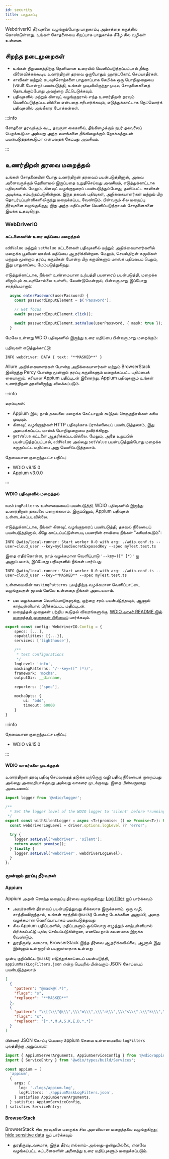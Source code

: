```yaml
---
id: security
title: பாதுகாப்பு
---
```


WebdriverIO தீர்வுகளை வழங்கும்போது பாதுகாப்பு அம்சத்தை கருத்தில் கொண்டுள்ளது. உங்கள் சோதனையை சிறப்பாக பாதுகாக்க கீழே சில வழிகள் உள்ளன.

## சிறந்த நடைமுறைகள்

- உங்கள் நிறுவனத்திற்கு தெளிவான உரையில் வெளிப்படுத்தப்பட்டால் தீங்கு விளைவிக்கக்கூடிய உணர்திறன் தரவை ஒருபோதும் ஹார்ட்கோட் செய்யாதீர்கள்.
- சாவிகள் மற்றும் கடவுச்சொற்களை பாதுகாப்பாக சேமிக்க ஒரு பொறிமுறையை (vault போன்ற) பயன்படுத்தி, உங்கள் முடிவிலிருந்து-முடிவு சோதனைகளைத் தொடங்கும்போது அவற்றை மீட்டெடுக்கவும்.
- பதிவுகளில் மற்றும் கிளவுட் வழங்குநரால் எந்த உணர்திறன் தரவும் வெளிப்படுத்தப்படவில்லை என்பதை சரிபார்க்கவும், எடுத்துக்காட்டாக நெட்வொர்க் பதிவுகளில் அங்கீகார டோக்கன்கள்.

:::info

சோதனை தரவுக்கும் கூட, தவறான கைகளில், தீங்கிழைக்கும் நபர் தகவலைப் பெறக்கூடுமா அல்லது அந்த வளங்களை தீங்கிழைக்கும் நோக்கத்துடன் பயன்படுத்தக்கூடுமா என்பதைக் கேட்பது அவசியம்.

:::

## உணர்திறன் தரவை மறைத்தல்

உங்கள் சோதனையின் போது உணர்திறன் தரவைப் பயன்படுத்தினால், அவை அனைவருக்கும் தெரியாமல் இருப்பதை உறுதிசெய்வது அவசியம், எடுத்துக்காட்டாக பதிவுகளில். மேலும், கிளவுட் வழங்குநரைப் பயன்படுத்தும்போது, தனிப்பட்ட சாவிகள் அடிக்கடி சம்பந்தப்படுகின்றன. இந்த தகவல் பதிவுகள், அறிக்கையாளர்கள் மற்றும் பிற தொடர்புப்புள்ளிகளிலிருந்து மறைக்கப்பட வேண்டும். பின்வரும் சில மறைப்பு தீர்வுகளை வழங்குகிறது, இது அந்த மதிப்புகளை வெளிப்படுத்தாமல் சோதனைகளை இயக்க உதவுகிறது.

### WebDriverIO

#### கட்டளைகளின் உரை மதிப்பை மறைத்தல்

`addValue` மற்றும் `setValue` கட்டளைகள் பதிவுகளில் மற்றும் அறிக்கையாளர்களில் மறைக்க பூலியன் மாஸ்க் மதிப்பை ஆதரிக்கின்றன. மேலும், செயல்திறன் கருவிகள் மற்றும் மூன்றாம் தரப்பு கருவிகள் போன்ற பிற கருவிகளும் மாஸ்க் பதிப்பைப் பெறும், இது பாதுகாப்பை மேம்படுத்துகிறது.

எடுத்துக்காட்டாக, நீங்கள் உண்மையான உற்பத்தி பயனரைப் பயன்படுத்தி, மறைக்க விரும்பும் கடவுச்சொல்லை உள்ளிட வேண்டுமென்றால், பின்வருமாறு இப்போது சாத்தியமாகும்:

```ts
  async enterPassword(userPassword) {
    const passwordInputElement = $('Password');

    // Get focus
    await passwordInputElement.click();

    await passwordInputElement.setValue(userPassword, { mask: true });
  }
```

மேலே உள்ளது WDIO பதிவுகளில் இருந்து உரை மதிப்பை பின்வருமாறு மறைக்கும்:

பதிவுகள் எடுத்துக்காட்டு:
```text
INFO webdriver: DATA { text: "**MASKED**" }
```

Allure அறிக்கையாளர்கள் போன்ற அறிக்கையாளர்கள் மற்றும் BrowserStack இலிருந்து Percy போன்ற மூன்றாம் தரப்பு கருவிகளும் மறைக்கப்பட்ட பதிப்பைக் கையாளும்.
சரியான Appium பதிப்புடன் இணைந்து, Appium பதிவுகளும் உங்கள் உணர்திறன் தரவிலிருந்து விலக்கப்படும்.

:::info

வரம்புகள்:
  - Appium இல், நாம் தகவலை மறைக்க கேட்டாலும் கூடுதல் செருகுநிரல்கள் கசிய முடியும்.
  - கிளவுட் வழங்குநர்கள் HTTP பதிவுக்காக ப்ராக்ஸியைப் பயன்படுத்தலாம், இது அமைக்கப்பட்ட மாஸ்க் பொறிமுறையை தவிர்க்கிறது.
  - `getValue` கட்டளை ஆதரிக்கப்படவில்லை. மேலும், அதே உறுப்பில் பயன்படுத்தப்பட்டால், `addValue` அல்லது `setValue` பயன்படுத்தும்போது மறைக்க கருதப்பட்ட மதிப்பை அது வெளிப்படுத்தலாம்.

தேவையான குறைந்தபட்ச பதிப்பு:
 - WDIO v9.15.0
 - Appium v3.0.0

:::

#### WDIO பதிவுகளில் மறைத்தல்

`maskingPatterns` உள்ளமைவைப் பயன்படுத்தி, WDIO பதிவுகளில் இருந்து உணர்திறன் தகவலை மறைக்கலாம். இருப்பினும், Appium பதிவுகள் உள்ளடக்கப்படவில்லை.

எடுத்துக்காட்டாக, நீங்கள் கிளவுட் வழங்குநரைப் பயன்படுத்தி, தகவல் நிலையைப் பயன்படுத்தினால், கீழே காட்டப்பட்டுள்ளபடி பயனரின் சாவியை நீங்கள் "கசியக்கூடும்":

```text
INFO @wdio/local-runner: Start worker 0-0 with arg: ./wdio.conf.ts --user=cloud_user --key=myCloudSecretExposedKey --spec myTest.test.ts
```

இதை எதிர்கொள்ள, நாம் வழக்கமான வெளிப்பாடு `'--key=([^ ]*)'` ஐ அனுப்பலாம், இப்போது பதிவுகளில் நீங்கள் பார்ப்பது 

```text
INFO @wdio/local-runner: Start worker 0-0 with arg: ./wdio.conf.ts --user=cloud_user --key=**MASKED** --spec myTest.test.ts
```

உள்ளமைவின் `maskingPatterns` புலத்திற்கு வழக்கமான வெளிப்பாட்டை வழங்குவதன் மூலம் மேலே உள்ளதை நீங்கள் அடையலாம்.
  - பல வழக்கமான வெளிப்பாடுகளுக்கு, ஒற்றை சரம் பயன்படுத்தவும், ஆனால் காற்புள்ளியால் பிரிக்கப்பட்ட மதிப்புடன்.
  - மறைத்தல் முறைகள் பற்றிய கூடுதல் விவரங்களுக்கு, [WDIO லாகர் README இல் மறைத்தல் முறைகள் பிரிவைப்](https://github.com/webdriverio/webdriverio/blob/main/packages/wdio-logger/README.md#masking-patterns) பார்க்கவும்.

```ts
export const config: WebdriverIO.Config = {
    specs: [...],
    capabilities: [{...}],
    services: ['lighthouse'],

    /**
     * test configurations
     */
    logLevel: 'info',
    maskingPatterns: '/--key=([^ ]*)/',
    framework: 'mocha',
    outputDir: __dirname,

    reporters: ['spec'],

    mochaOpts: {
        ui: 'bdd',
        timeout: 60000
    }
}
```

:::info

தேவையான குறைந்தபட்ச பதிப்பு:
 - WDIO v9.15.0

:::

#### WDIO லாகர்களை முடக்குதல்

உணர்திறன் தரவு பதிவு செய்வதைத் தடுக்க மற்றொரு வழி பதிவு நிலையைக் குறைப்பது அல்லது அமைதியாக்குவது அல்லது லாகரை முடக்குவது.
இதை பின்வருமாறு அடையலாம்:

```ts
import logger from '@wdio/logger';

/**
  * Set the logger level of the WDIO logger to 'silent' before *running a promise, which helps hide sensitive information in the logs.
 */
export const withSilentLogger = async <T>(promise: () => Promise<T>): Promise<T> => {
  const webdriverLogLevel = driver.options.logLevel ?? 'error';

  try {
    logger.setLevel('webdriver', 'silent');
    return await promise();
  } finally {
    logger.setLevel('webdriver', webdriverLogLevel);
  }
};
```

### மூன்றாம் தரப்பு தீர்வுகள்

#### Appium
Appium அதன் சொந்த மறைப்பு தீர்வை வழங்குகிறது; [Log filter](https://appium.io/docs/en/latest/guides/log-filters/) ஐப் பார்க்கவும்
 - அவர்களின் தீர்வைப் பயன்படுத்துவது சிக்கலாக இருக்கலாம். ஒரு வழி, சாத்தியமிருந்தால், உங்கள் சரத்தில் `@mask@` போன்ற டோக்கனை அனுப்பி, அதை வழக்கமான வெளிப்பாடாகப் பயன்படுத்துவது
 - சில Appium பதிப்புகளில், மதிப்புகளும் ஒவ்வொரு எழுத்தும் காற்புள்ளியால் பிரிக்கப்பட்டு பதிவு செய்யப்படுகின்றன, எனவே நாம் கவனமாக இருக்க வேண்டும்.
 - துரதிருஷ்டவசமாக, BrowserStack இந்த தீர்வை ஆதரிக்கவில்லை, ஆனால் இது இன்னும் உள்ளூரில் பயனுள்ளதாக உள்ளது
 
முன்பு குறிப்பிட்ட `@mask@` எடுத்துக்காட்டைப் பயன்படுத்தி, `appiumMaskLogFilters.json` என்ற பெயரில் பின்வரும் JSON கோப்பைப் பயன்படுத்தலாம்
```json
[
  {
    "pattern": "@mask@(.*)",
    "flags": "s",
    "replacer": "**MASKED**"
  },
  {
    "pattern": "\\[(\\\"@\\\",\\\"m\\\",\\\"a\\\",\\\"s\\\",\\\"k\\\",\\\"@\\\",\\S+)\\]",
    "flags": "s",
    "replacer": "[*,*,M,A,S,K,E,D,*,*]"
  }
]
```

பின்னர் JSON கோப்பு பெயரை appium சேவை உள்ளமைவில் `logFilters` புலத்திற்கு அனுப்பவும்:
```ts
import { AppiumServerArguments, AppiumServiceConfig } from '@wdio/appium-service';
import { ServiceEntry } from '@wdio/types/build/Services';

const appium = [
  'appium',
  {
    args: {
      log: './logs/appium.log',
      logFilters: './appiumMaskLogFilters.json',
    } satisfies AppiumServerArguments,
  } satisfies AppiumServiceConfig,
] satisfies ServiceEntry;
```

#### BrowserStack

BrowserStack சில தரவுகளை மறைக்க சில அளவிலான மறைத்தலை வழங்குகிறது; [hide sensitive data](https://www.browserstack.com/docs/automate/selenium/hide-sensitive-data) ஐப் பார்க்கவும்
 - துரதிருஷ்டவசமாக, இந்த தீர்வு எல்லாம்-அல்லது-ஒன்றுமில்லை, எனவே வழங்கப்பட்ட கட்டளைகளின் அனைத்து உரை மதிப்புகளும் மறைக்கப்படும்.